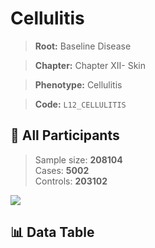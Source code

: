 # Cellulitis

> **Root:** Baseline Disease  

> **Chapter:** Chapter XII- Skin  

> **Phenotype:** Cellulitis  

> **Code:** `L12_CELLULITIS`

## 🧪 All Participants  
> Sample size: **208104**  
> Cases: **5002**  
> Controls: **203102**
<img src="/Sensitive/Figures/ALL/Incidence/L12_CELLULITIS.png"/>

## 📊 Data Table
<CsvTableMRF src="/Sensitive/Data/ALL/Incidence/COX_L12_CELLULITIS.csv"/>

